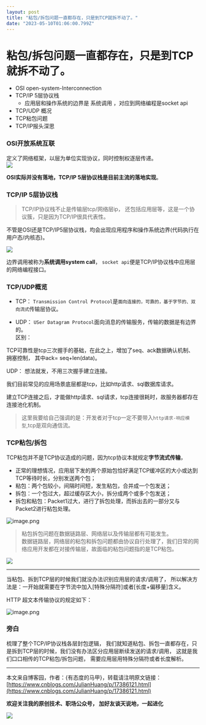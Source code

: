 ```yaml
---
layout: post
title: "粘包/拆包问题一直都存在，只是到TCP就拆不动了。"
date: "2023-05-10T01:06:00.799Z"
---
```

粘包/拆包问题一直都存在，只是到TCP就拆不动了。
=========================

*   OSI open-system-Interconnection
*   TCP/IP 5层协议栈
    *   应用层和操作系统的边界是 系统调用 ，对应到网络编程是socket api
*   TCP/UDP 概况
*   TCP粘包问题
*   TCP/IP报头深思

### OSI开放系统互联

定义了网络框架，以层为单位实现协议，同时控制权逐层传递。  
![](https://p3-juejin.byteimg.com/tos-cn-i-k3u1fbpfcp/97d5ece40b4a4fff81f1675acea65e3c~tplv-k3u1fbpfcp-zoom-1.image)

**OSI实际并没有落地，TCP/IP 5层协议栈是目前主流的落地实现**。

### TCP/IP 5层协议栈

> TCP/IP协议栈不止是传输层tcp/网络层ip， 还包括应用层等，这是一个协议簇，只是因为TCP/IP很具代表性。

不管是OSI还是TCP/IP5层协议栈，均会出现应用程序和操作系统边界(代码执行在用户态/内核态)。

![](https://p3-juejin.byteimg.com/tos-cn-i-k3u1fbpfcp/98ec37ffa1bf448fa6b13f3b46c58198~tplv-k3u1fbpfcp-zoom-1.image)

边界调用被称为**系统调用system call**， `socket api`便是TCP/IP协议栈中应用层的网络编程接口。

### TCP/UDP概览

*   TCP： `Transmission Control Protocol`是`面向连接的，可靠的，基于字节的、双向流式`传输层协议。
    
*   UDP： `USer Datagram Protocol`面向消息的传输服务，传输的数据是有边界的。  
    区别：
    

TCP可靠性是tcp三次握手的基础，在此之上，增加了seq、ack数据确认机制、 拥塞控制， 其中ack= seq+len(data)。

UDP： 想法就发，不用三次握手建立连接。

我们目前常见的应用场景底层都是tcp，比如http请求、sql数据库请求。

建立TCP连接之后，才能做http请求、sql请求，tcp连接很耗时，故服务器都存在连接池化机制。

> 这里我要给自己强调的是：开发者对于tcp一定不要带入`http请求-响应模型`,tcp是双向通信流。

### TCP粘包/拆包

TCP粘包并不是TCP协议造成的问题，因为tcp协议本就规定**字节流式传输**，

*   正常的理想情况，应用层下发的两个原始包恰好满足TCP缓冲区的大小或达到TCP等待时长，分别发送两个包；
*   粘包：两个包较小，间隔时间短，发生粘包，合并成一个包发送；
*   拆包：一个包过大，超过缓存区大小，拆分成两个或多个包发送；
*   拆包和粘包：Packet1过大，进行了拆包处理，而拆出去的一部分又与Packet2进行粘包处理。

![image.png](https://p9-juejin.byteimg.com/tos-cn-i-k3u1fbpfcp/2586653c4c144b529a19a1980345dce4~tplv-k3u1fbpfcp-watermark.image?)

> 粘包拆包问题在数据链路层、网络层以及传输层都有可能发生。  
> 数据链路层，网络层的粘包和拆包问题都由协议自行处理了，我们日常的网络应用开发都在对接传输层，故面临的粘包问题指的是TCP粘包。

![](https://p3-juejin.byteimg.com/tos-cn-i-k3u1fbpfcp/56edff4bf4e64defb425fe21be49f209~tplv-k3u1fbpfcp-zoom-1.image)

* * *

当粘包、拆到TCP层的时候我们就没办法识别应用层的请求/调用了， 所以解决方法是：一开始就需要在字节流中加入\[特殊分隔符\]或者\[长度+偏移量\]含义。

HTTP 超文本传输协议的规定如下：

![image.png](https://p6-juejin.byteimg.com/tos-cn-i-k3u1fbpfcp/8f9f502a9b654a299b8fe1fcab702093~tplv-k3u1fbpfcp-watermark.image?)

### 旁白

梳理了整个TCP/IP协议栈各层封包逻辑， 我们就知道粘包、拆包一直都存在，只是拆到TCP层的时候，我们没有办法区分应用层断续发送的请求/调用， 这就是我们口口相传的TCP粘包/拆包问题， 需要应用层用特殊分隔符或者长度解析。

* * *

本文来自博客园，作者：{有态度的马甲}，转载请注明原文链接：[https://www.cnblogs.com/JulianHuang/p/17386121.html](https://www.cnblogs.com/JulianHuang/p/17386121.html)

**欢迎关注我的原创技术、职场公众号， 加好友谈天说地，一起进化**

![](https://blog-static.cnblogs.com/files/JulianHuang/QR.gif)